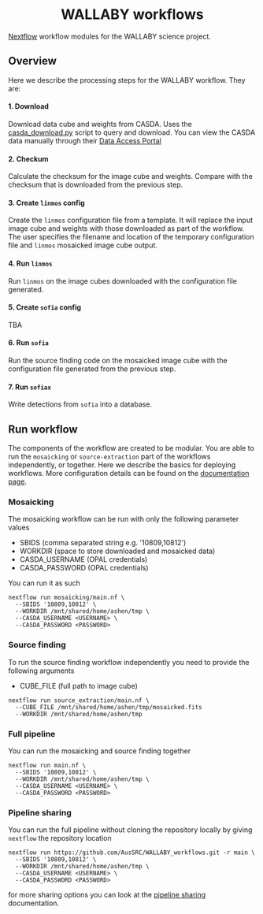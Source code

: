 <h1 align="center">WALLABY workflows</h1>

[Nextflow](https://www.nextflow.io/) workflow modules for the WALLABY science project.

## Overview

Here we describe the processing steps for the WALLABY workflow. They are:

#### 1. Download

Download data cube and weights from CASDA. Uses the [casda_download.py](mosaicking/scripts/casda_download.py) script to query and download. You can view the CASDA data manually through their [Data Access Portal](https://data.csiro.au/collections/domain/casdaObservation/search/)

#### 2. Checkum

Calculate the checksum for the image cube and weights. Compare with the checksum that is downloaded from the previous step.

#### 3. Create `linmos` config

Create the `linmos` configuration file from a template. It will replace the input image cube and weights with those downloaded as part of the workflow. The user specifies the filename and location of the temporary configuration file and `linmos` mosaicked image cube output.

#### 4. Run `linmos`

Run `linmos` on the image cubes downloaded with the configuration file generated.

#### 5. Create `sofia` config

TBA

#### 6. Run `sofia`

Run the source finding code on the mosaicked image cube with the configuration file generated from the previous step. 

#### 7. Run `sofiax`

Write detections from `sofia` into a database.

## Run workflow

The components of the workflow are created to be modular. You are able to run the `mosaicking` or `source-extraction` part of the workflows independently, or together. Here we describe the basics for deploying workflows. More configuration details can be found on the [documentation page](https://aussrc.github.io/WALLABY_workflows/).

### Mosaicking

The mosaicking workflow can be run with only the following parameter values

* SBIDS (comma separated string e.g. '10809,10812')
* WORKDIR (space to store downloaded and mosaicked data)
* CASDA_USERNAME (OPAL credentials)
* CASDA_PASSWORD (OPAL credentials)

You can run it as such

```
nextflow run mosaicking/main.nf \
  --SBIDS '10809,10812' \
  --WORKDIR /mnt/shared/home/ashen/tmp \
  --CASDA_USERNAME <USERNAME> \
  --CASDA_PASSWORD <PASSWORD>
```

### Source finding

To run the source finding workflow independently you need to provide the following arguments

* CUBE_FILE (full path to image cube)

```
nextflow run source_extraction/main.nf \
  --CUBE_FILE /mnt/shared/home/ashen/tmp/mosaicked.fits
  --WORKDIR /mnt/shared/home/ashen/tmp
```

### Full pipeline

You can run the mosaicking and source finding together

```
nextflow run main.nf \
  --SBIDS '10809,10812' \
  --WORKDIR /mnt/shared/home/ashen/tmp \
  --CASDA_USERNAME <USERNAME> \
  --CASDA_PASSWORD <PASSWORD>
```

### Pipeline sharing

You can run the full pipeline without cloning the repository locally by giving `nextflow` the repository location

```
nextflow run https://github.com/AusSRC/WALLABY_workflows.git -r main \
  --SBIDS '10809,10812' \
  --WORKDIR /mnt/shared/home/ashen/tmp \
  --CASDA_USERNAME <USERNAME> \
  --CASDA_PASSWORD <PASSWORD>
```

for more sharing options you can look at the [pipeline sharing](https://www.nextflow.io/blog/2014/share-nextflow-pipelines-with-github.html) documentation. 
